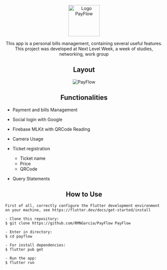 <p align="center">
      <img src="https://user-images.githubusercontent.com/59374587/122830149-4f3dc700-d2be-11eb-9fe2-316561d10772.png" width="100" alt="Logo PayFlow"/>
</p>

<p align="center">    
    This app is a personal bills management, containing several useful features.<br>
    This project was developed at Next Level Week, a week of studies, networking, work group<br>
</p>


<h2 align="center">Layout</h2>

   <p align="center">
      <img alt="PayFlow" title="PayFlow" src="https://user-images.githubusercontent.com/59374587/122856653-86779c80-d2ed-11eb-8927-8c5433dc37d3.png" />
   </p>

<h2 align="center">Functionalities</h2>

   <p>
   
- Payment and bills Management
- Social login with Google
- Firebase MLKit with QRCode Reading
- Camera Usage
- Ticket registration
   - Ticket name
   - Price
   - QRCode
- Query Statements

   </p>

<h2 align="center">How to Use</h2>

   ```
   First of all, correctly configure the Flutter development environment on your machine, see https://flutter.dev/docs/get-started/install
   
   - Clone this repository:
   $ git clone https://github.com/RMNGarcia/PayFlow PayFlow

   - Enter in directory:
   $ cd payflow

   - For install dependencies:
   $ flutter pub get

   - Run the app: 
   $ flutter run
   ```
